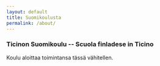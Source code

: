 ```yaml
---
layout: default
title: Suomikoulusta
permalink: /about/
---
```


### Ticinon Suomikoulu -- Scuola finladese in Ticino
Koulu aloittaa toimintansa tässä vähitellen.


